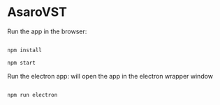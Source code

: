 # AsaroVST

Run the app in the browser:

```bash

npm install

npm start

```

Run the electron app:
will open the app in the electron wrapper window

```bash

npm run electron

```
